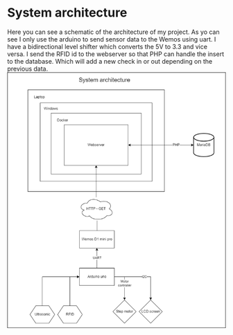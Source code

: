 # System architecture
Here you can see a schematic of the architecture of my project. As yo can see I only use the arduino to send sensor data to the Wemos using uart. I have a bidirectional level shifter which converts the 5V to 3.3 and vice versa. I send the RFID id to the webserver so that PHP can handle the insert to the database. Which will add a new check in or out depending on the previous data.<br>
![Schematic system architecture](images/System_architecture.png)